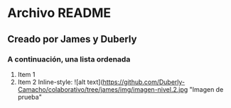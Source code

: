 # Archivo README
## Creado por James y Duberly
### A continuación, una lista ordenada
1. Item 1
2. Item 2
Inline-style: 
![alt text](https://github.com/Duberly-Camacho/colaborativo/tree/james/img/imagen-nivel.2.jpg "Imagen de prueba"